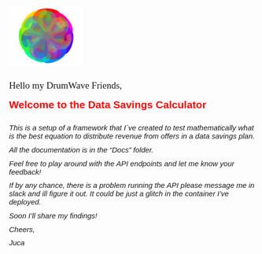 <html>

<img src="https://github.com/jucalecrim/dw.alecrim.dsp.calculator/blob/main/img/Logo.png" width="150" height="120">

<p style='margin-top:0cm;margin-right:0cm;margin-bottom:8.0pt;margin-left:0cm;font-size:11.0pt;font-family:"Calibri",sans-serif;'><br></p>
<p style='margin-top:0cm;margin-right:0cm;margin-bottom:8.0pt;margin-left:0cm;font-size:11.0pt;font-family:"Calibri",sans-serif;'><span style="font-size:19px;font-family:Algerian;">Hello my DrumWave Friends,</span></p>
<h1 style='margin-top:12.0pt;margin-right:0cm;margin-bottom:0cm;margin-left:0cm;font-size:21px;font-family:"Calibri Light",sans-serif;color:#2F5496;font-weight:normal;'><strong><span style='font-family:"Arial Black",sans-serif;color:red;'>Welcome to the Data Savings Calculator</span></strong></h1>
<p style='margin-top:0cm;margin-right:0cm;margin-bottom:8.0pt;margin-left:0cm;font-size:11.0pt;font-family:"Calibri",sans-serif;'><span style='font-family:"Bahnschrift SemiBold SemiConden",sans-serif;'>&nbsp;</span></p>
<p style='margin-top:0cm;margin-right:0cm;margin-bottom:8.0pt;margin-left:0cm;font-size:11.0pt;font-family:"Calibri",sans-serif;'><span style='font-family: "Trebuchet MS", Helvetica, sans-serif;'><em><span style="font-size: 15px;">This is a setup of a framework that I&acute;ve created to test mathematically what is the best equation to distribute revenue from offers in a data savings plan.</span></em></span></p>
<p style='margin-top:0cm;margin-right:0cm;margin-bottom:8.0pt;margin-left:0cm;font-size:11.0pt;font-family:"Calibri",sans-serif;'><span style='font-family: "Trebuchet MS", Helvetica, sans-serif; font-size: 15px;'><em>All the documentation is in the &ldquo;Docs&rdquo; folder.</em></span></p>
<p style='margin-top:0cm;margin-right:0cm;margin-bottom:8.0pt;margin-left:0cm;font-size:11.0pt;font-family:"Calibri",sans-serif;'><span style='font-family: "Trebuchet MS", Helvetica, sans-serif; font-size: 15px;'><em>Feel free to play around with the API endpoints and let me know your feedback!</em></span></p>
<p style='margin-top:0cm;margin-right:0cm;margin-bottom:8.0pt;margin-left:0cm;font-size:11.0pt;font-family:"Calibri",sans-serif;'><span style='font-family: "Trebuchet MS", Helvetica, sans-serif; font-size: 15px;'><em>If by any chance, there is a problem running the API please message me in slack and ill figure it out. It could be just a glitch in the container I&rsquo;ve deployed.</em></span></p>
<p style='margin-top:0cm;margin-right:0cm;margin-bottom:8.0pt;margin-left:0cm;font-size:11.0pt;font-family:"Calibri",sans-serif;'><span style='font-family: "Trebuchet MS", Helvetica, sans-serif; font-size: 15px;'><em>Soon I&rsquo;ll share my findings!</em></span></p>
<p style='margin-top:0cm;margin-right:0cm;margin-bottom:8.0pt;margin-left:0cm;font-size:11.0pt;font-family:"Calibri",sans-serif;'><span style='font-family: "Trebuchet MS", Helvetica, sans-serif; font-size: 15px;'><em>Cheers,</em></span></p>
<p style='margin-top:0cm;margin-right:0cm;margin-bottom:8.0pt;margin-left:0cm;font-size:11.0pt;font-family:"Calibri",sans-serif;'><span style='font-family: "Trebuchet MS", Helvetica, sans-serif;'><em><span style="font-size: 15px;">Juca</span></em></span></p>
  
  </html>
